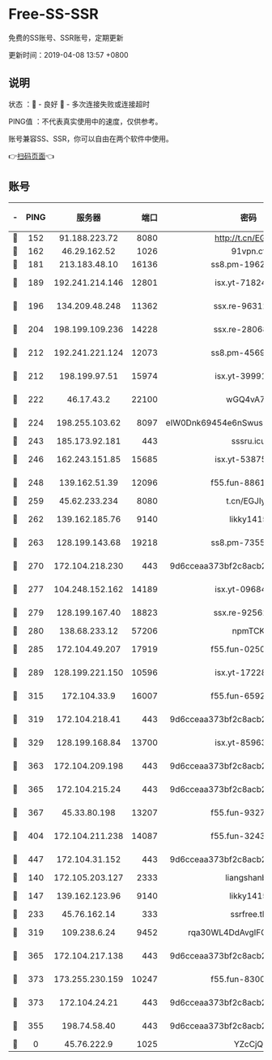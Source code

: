 # Free-SS-SSR

免费的SS账号、SSR账号，定期更新

更新时间：2019-04-08 13:57 +0800

## 说明

状态     ：🙂 - 良好 🙁 - 多次连接失败或连接超时

PING值   ：不代表真实使用中的速度，仅供参考。

账号兼容SS、SSR，你可以自由在两个软件中使用。

👉[扫码页面](https://liesauer.github.io/Free-SS-SSR/)👈

## 账号

|-|PING|服务器|端口|密码|加密方式|区域|
|:----:|:----:|:-----:|-----:|:----:|:----:|:----:|
|🙂|152|91.188.223.72|8080|http://t.cn/EGJIyrl|rc4-md5|RU|
|🙂|162|46.29.162.52|1026|91vpn.cf|rc4-md5|RU|
|🙂|181|213.183.48.10|16136|ss8.pm-19627789|rc4-md5|RU|
|🙂|189|192.241.214.146|12801|isx.yt-71824298|aes-256-cfb|US|
|🙂|196|134.209.48.248|11362|ssx.re-96312869|aes-256-cfb|US|
|🙂|204|198.199.109.236|14228|ssx.re-28068094|aes-256-cfb|US|
|🙂|212|192.241.221.124|12073|ss8.pm-45691802|aes-256-cfb|US|
|🙂|212|198.199.97.51|15974|isx.yt-39991423|aes-256-cfb|US|
|🙂|222|46.17.43.2|22100|wGQ4vA7D|aes-256-gcm|RU|
|🙂|224|198.255.103.62|8097|eIW0Dnk69454e6nSwuspv9DmS201tQ0D|aes-256-cfb|US|
|🙂|243|185.173.92.181|443|sssru.icu|rc4-md5|RU|
|🙂|246|162.243.151.85|15685|isx.yt-53875045|aes-256-cfb|US|
|🙂|248|139.162.51.39|12096|f55.fun-88617667|aes-256-cfb|SG|
|🙂|259|45.62.233.234|8080|t.cn/EGJIyrl|rc4-md5|CA|
|🙂|262|139.162.185.76|9140|likky1415|aes-256-cfb|DE|
|🙂|263|128.199.143.68|19218|ss8.pm-73559472|aes-256-cfb|SG|
|🙂|270|172.104.218.230|443|9d6cceaa373bf2c8acb22e60b6a58be6|aes-256-cfb|US|
|🙂|277|104.248.152.162|14189|isx.yt-09684732|aes-256-cfb|SG|
|🙂|279|128.199.167.40|18823|ssx.re-92562343|aes-256-cfb|SG|
|🙂|280|138.68.233.12|57206|npmTCK|rc4-md5|US|
|🙂|285|172.104.49.207|17919|f55.fun-02500708|aes-256-cfb|SG|
|🙂|289|128.199.221.150|10596|isx.yt-17228760|aes-256-cfb|SG|
|🙂|315|172.104.33.9|16007|f55.fun-65922710|aes-256-cfb|SG|
|🙂|319|172.104.218.41|443|9d6cceaa373bf2c8acb22e60b6a58be6|aes-256-cfb|US|
|🙂|329|128.199.168.84|13700|isx.yt-85963683|aes-256-cfb|SG|
|🙂|363|172.104.209.198|443|9d6cceaa373bf2c8acb22e60b6a58be6|aes-256-cfb|US|
|🙂|365|172.104.215.24|443|9d6cceaa373bf2c8acb22e60b6a58be6|aes-256-cfb|US|
|🙂|367|45.33.80.198|13207|f55.fun-93270323|aes-256-cfb|US|
|🙂|404|172.104.211.238|14087|f55.fun-32438458|aes-256-cfb|US|
|🙂|447|172.104.31.152|443|9d6cceaa373bf2c8acb22e60b6a58be6|aes-256-cfb|US|
|🙂|140|172.105.203.127|2333|liangshanbo|chacha20|JP|
|🙂|147|139.162.123.96|9140|likky1415|aes-256-cfb|JP|
|🙂|233|45.76.162.14|333|ssrfree.tk|rc4|SG|
|🙂|319|109.238.6.24|9452|rqa30WL4DdAvgIFG6Fs3znzTa|aes-256-cfb|FR|
|🙂|365|172.104.217.138|443|9d6cceaa373bf2c8acb22e60b6a58be6|aes-256-cfb|US|
|🙂|373|173.255.230.159|10247|f55.fun-83008054|aes-256-cfb|US|
|🙂|373|172.104.24.21|443|9d6cceaa373bf2c8acb22e60b6a58be6|aes-256-cfb|US|
|🙁|355|198.74.58.40|443|9d6cceaa373bf2c8acb22e60b6a58be6|aes-256-cfb|US|
|🙁|0|45.76.222.9|1025|YZcCjQ|rc4-md5|JP|

